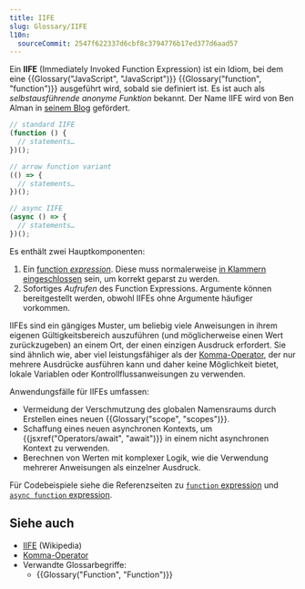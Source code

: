 ```yaml
---
title: IIFE
slug: Glossary/IIFE
l10n:
  sourceCommit: 2547f622337d6cbf8c3794776b17ed377d6aad57
---
```


Ein **IIFE** (Immediately Invoked Function Expression) ist ein Idiom, bei dem eine {{Glossary("JavaScript", "JavaScript")}} {{Glossary("function", "function")}} ausgeführt wird, sobald sie definiert ist. Es ist auch als _selbstausführende anonyme Funktion_ bekannt. Der Name IIFE wird von Ben Alman in [seinem Blog](https://web.archive.org/web/20171201033208/http://benalman.com/news/2010/11/immediately-invoked-function-expression/#iife) gefördert.

```js
// standard IIFE
(function () {
  // statements…
})();

// arrow function variant
(() => {
  // statements…
})();

// async IIFE
(async () => {
  // statements…
})();
```

Es enthält zwei Hauptkomponenten:

1. Ein [function _expression_](/de/docs/Web/JavaScript/Reference/Operators/function). Diese muss normalerweise [in Klammern eingeschlossen](/de/docs/Web/JavaScript/Reference/Operators/Grouping) sein, um korrekt geparst zu werden.
2. Sofortiges _Aufrufen_ des Function Expressions. Argumente können bereitgestellt werden, obwohl IIFEs ohne Argumente häufiger vorkommen.

IIFEs sind ein gängiges Muster, um beliebig viele Anweisungen in ihrem eigenen Gültigkeitsbereich auszuführen (und möglicherweise einen Wert zurückzugeben) an einem Ort, der einen einzigen Ausdruck erfordert. Sie sind ähnlich wie, aber viel leistungsfähiger als der [Komma-Operator](/de/docs/Web/JavaScript/Reference/Operators/Comma_operator), der nur mehrere Ausdrücke ausführen kann und daher keine Möglichkeit bietet, lokale Variablen oder Kontrollflussanweisungen zu verwenden.

Anwendungsfälle für IIFEs umfassen:

- Vermeidung der Verschmutzung des globalen Namensraums durch Erstellen eines neuen {{Glossary("scope", "scopes")}}.
- Schaffung eines neuen asynchronen Kontexts, um {{jsxref("Operators/await", "await")}} in einem nicht asynchronen Kontext zu verwenden.
- Berechnen von Werten mit komplexer Logik, wie die Verwendung mehrerer Anweisungen als einzelner Ausdruck.

Für Codebeispiele siehe die Referenzseiten zu [`function` expression](/de/docs/Web/JavaScript/Reference/Operators/function) und [`async function` expression](/de/docs/Web/JavaScript/Reference/Operators/async_function).

## Siehe auch

- [IIFE](https://en.wikipedia.org/wiki/Immediately-invoked_function_expression) (Wikipedia)
- [Komma-Operator](/de/docs/Web/JavaScript/Reference/Operators/Comma_operator)
- Verwandte Glossarbegriffe:
  - {{Glossary("Function", "Function")}}
